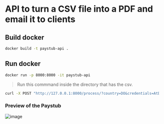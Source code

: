 # API to turn a CSV file into a PDF and email it to clients


## Build docker 
```bash
docker build -t paystub-api .
```

## Run docker
```bash
docker run -p 8000:8000 -it paystub-api
```
> Run this commmand inside the directory that has the csv.
```bash
curl -X POST "http://127.0.0.1:8000/process/?country=DO&credentials=AtDev+AtDev123&company=abba" -F "file=@paystub1.csv"
```


### Preview of the Paystub
![image](https://github.com/user-attachments/assets/696d39fe-f0b1-4abd-94e1-a61b8218e1cf)
